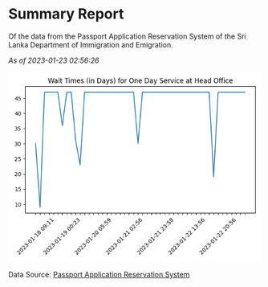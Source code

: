 # Summary Report

Of the data from the Passport Application Reservation System of the Sri Lanka Department of Immigration and Emigration.

*As of 2023-01-23 02:56:26*

![Wait Time Chart](summary.wait_time_chart.png)

Data Source: [Passport Application Reservation System](https://eservices.immigration.gov.lk:8443/appointment/pages/reservationApplication.xhtml)